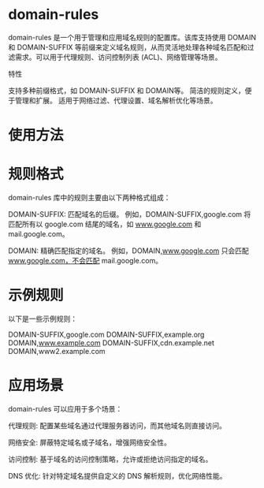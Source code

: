 # domain-rules

domain-rules 是一个用于管理和应用域名规则的配置库。该库支持使用 DOMAIN 和 DOMAIN-SUFFIX 等前缀来定义域名规则，从而灵活地处理各种域名匹配和过滤需求。可以用于代理规则、访问控制列表 (ACL)、网络管理等场景。

特性

支持多种前缀格式，如 DOMAIN-SUFFIX 和 DOMAIN等。
简洁的规则定义，便于管理和扩展。
适用于网络过滤、代理设置、域名解析优化等场景。
# 使用方法

# 规则格式

domain-rules 库中的规则主要由以下两种格式组成：

DOMAIN-SUFFIX: 匹配域名的后缀。
例如，DOMAIN-SUFFIX,google.com 将匹配所有以 google.com 结尾的域名，如 www.google.com 和 mail.google.com。

DOMAIN: 精确匹配指定的域名。
例如，DOMAIN,www.google.com 只会匹配 www.google.com，不会匹配 mail.google.com。

# 示例规则

以下是一些示例规则：

DOMAIN-SUFFIX,google.com
DOMAIN-SUFFIX,example.org
DOMAIN,www.example.com
DOMAIN-SUFFIX,cdn.example.net
DOMAIN,www2.example.com
# 应用场景

domain-rules 可以应用于多个场景：

 代理规则: 配置某些域名通过代理服务器访问，而其他域名则直接访问。

 网络安全: 屏蔽特定域名或子域名，增强网络安全性。
 
 访问控制: 基于域名的访问控制策略，允许或拒绝访问指定的域名。
 
 DNS 优化: 针对特定域名提供自定义的 DNS 解析规则，优化网络性能。

